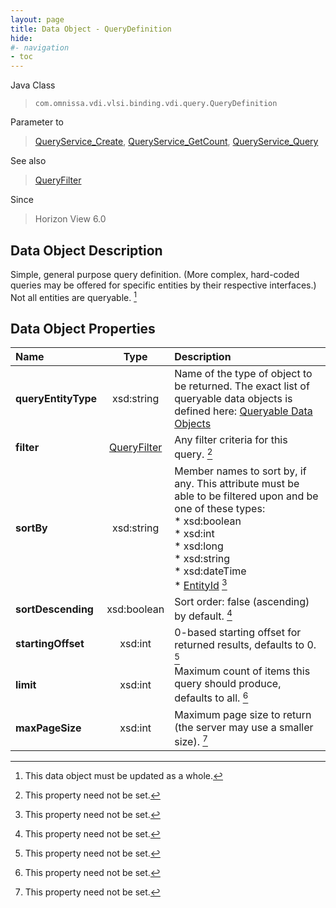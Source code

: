 ```yaml
---
layout: page
title: Data Object - QueryDefinition
hide:
#- navigation
- toc
---
```






Java Class
> `com.omnissa.vdi.vlsi.binding.vdi.query.QueryDefinition`

Parameter to
> [QueryService_Create](vdi.query.QueryService.md#create), [QueryService_GetCount](vdi.query.QueryService.md#getCount), [QueryService_Query](vdi.query.QueryService.md#query)

See also
> [QueryFilter](vdi.query.QueryFilter.Filter.md)

Since
> Horizon View 6.0


## Data Object Description

Simple, general purpose query definition. (More complex, hard-coded queries may be offered for specific entities by their respective interfaces.) Not all entities are queryable.
 [^167]



## Data Object Properties

 Name | Type | Description
:---|:---:|:---
**queryEntityType**|  xsd:string|  Name of the type of object to be returned. The exact list of queryable data objects is defined here: [Queryable Data Objects](index-queries.md)
**filter**| [QueryFilter](vdi.query.QueryFilter.Filter.md)|  Any filter criteria for this query. [^1]
**sortBy**|  xsd:string|  Member names to sort by, if any. This attribute must be able to be filtered upon and be one of these types:<br>* xsd:boolean<br>* xsd:int<br>* xsd:long<br>* xsd:string<br>* xsd:dateTime<br>* [EntityId](vdi.EntityId.md) [^1]
**sortDescending**|  xsd:boolean|  Sort order: false (ascending) by default. [^1]
**startingOffset**|  xsd:int|  0-based starting offset for returned results, defaults to 0. [^1]
**limit**|  xsd:int|  Maximum count of items this query should produce, defaults to all. [^1]
**maxPageSize**|  xsd:int|  Maximum page size to return (the server may use a smaller size). [^1]


 


[^1]: This property need not be set.
[^167]: This data object must be updated as a whole.